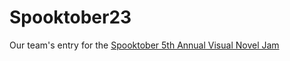 # Spooktober23
Our team's entry for the [Spooktober 5th Annual Visual Novel Jam](https://itch.io/jam/spooktober-2023)
